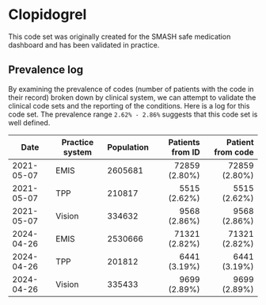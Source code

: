 # Clopidogrel

This code set was originally created for the SMASH safe medication dashboard and has been validated in practice.

## Prevalence log

By examining the prevalence of codes (number of patients with the code in their record) broken down by clinical system, we can attempt to validate the clinical code sets and the reporting of the conditions. Here is a log for this code set. The prevalence range `2.62% - 2.86%` suggests that this code set is well defined.

| Date       | Practice system | Population | Patients from ID | Patient from code |
| ---------- | --------------- | ---------- | ---------------: | ----------------: |
| 2021-05-07 | EMIS            | 2605681    |    72859 (2.80%) |     72859 (2.80%) |
| 2021-05-07 | TPP             | 210817     |     5515 (2.62%) |      5515 (2.62%) |
| 2021-05-07 | Vision          | 334632     |     9568 (2.86%) |      9568 (2.86%) |
| 2024-04-26 | EMIS | 2530666 | 71321 (2.82%) | 71321 (2.82%) | 
| 2024-04-26 | TPP | 201812 | 6441 (3.19%) | 6441 (3.19%) | 
| 2024-04-26 | Vision | 335433 | 9699 (2.89%) | 9699 (2.89%) | 